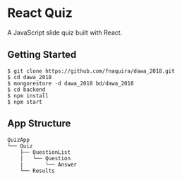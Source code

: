 # React Quiz
A JavaScript slide quiz built with React.

Getting Started
---------------

```shell
$ git clone https://github.com/fnaquira/dawa_2018.git
$ cd dawa_2018
$ mongorestore -d dawa_2018 bd/dawa_2018
$ cd backend
$ npm install
$ npm start
```

App Structure
-------------

```
QuizApp
└── Quiz
    ├── QuestionList
    |   └── Question
    |       └── Answer
    └── Results
```
